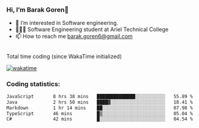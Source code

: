 ###  Hi, I’m Barak Goren👋
- 👀 I’m interested in Software engineering.
- 👨🏼‍🎓 Software Engineering student at Ariel Technical College
- 📫 How to reach me barak.goren6@gmail.com
##
Total time coding (since WakaTime initialized)

[![wakatime](https://wakatime.com/badge/user/5cc5ec80-a806-4ca2-a704-db29274e48cd.svg)](https://wakatime.com/@5cc5ec80-a806-4ca2-a704-db29274e48cd)

   
### Coding statistics:

<!--START_SECTION:waka-->

```txt
JavaScript       8 hrs 38 mins   ██████████████░░░░░░░░░░░   55.89 %
Java             2 hrs 50 mins   ████▓░░░░░░░░░░░░░░░░░░░░   18.41 %
Markdown         1 hr 14 mins    ██░░░░░░░░░░░░░░░░░░░░░░░   07.98 %
TypeScript       46 mins         █▒░░░░░░░░░░░░░░░░░░░░░░░   05.04 %
C#               42 mins         █░░░░░░░░░░░░░░░░░░░░░░░░   04.54 %
```

<!--END_SECTION:waka-->

<!---
barakgoren/barakgoren is a ✨ special ✨ repository because its `README.md` (this file) appears on your GitHub profile.
You can click the Preview link to take a look at your changes.
--->
